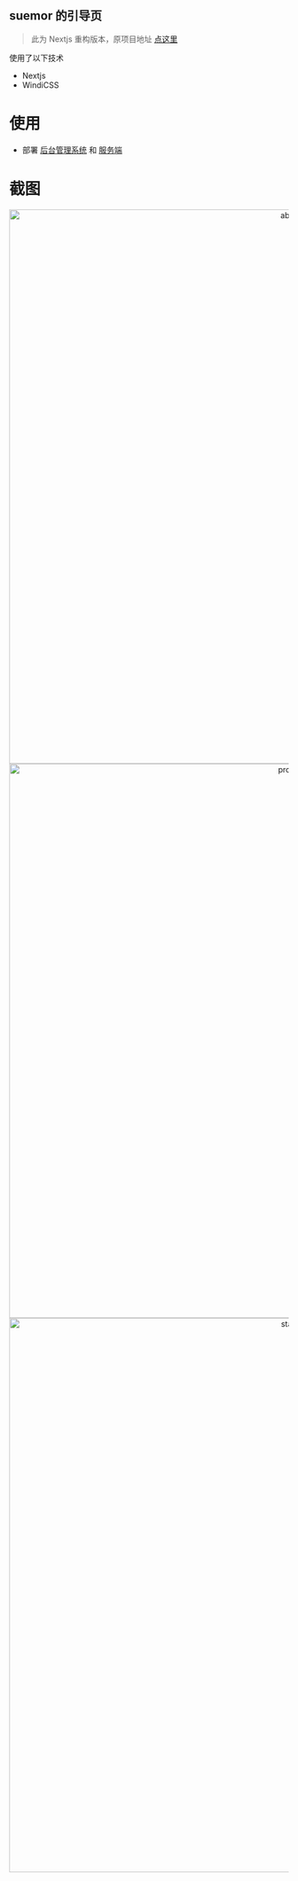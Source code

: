 ## suemor 的引导页

> 此为 Nextjs 重构版本，原项目地址 [点这里](https://github.com/suemor233/Navigation)

使用了以下技术

- Nextjs
- WindiCSS

# 使用

* 部署 [后台管理系统](https://github.com/suemor233/navigation-admin) 和 [服务端](https://github.com/suemor233/navigation-server)
# 截图

<p align="middle">
<img src="https://cdn.jsdelivr.net/gh/suemor233/static@main/img/nav1.jpg" width="1000" alt="about" />
<img src="https://cdn.jsdelivr.net/gh/suemor233/static@main/img/nav2.jpg" width="1000" alt="project" />
<img src="https://cdn.jsdelivr.net/gh/suemor233/static@main/img/nav3.jpg" width="1000" alt="stack" />
</p>
